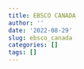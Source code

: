 ```yaml
---
title: EBSCO CANADA
author: ''
date: '2022-08-29'
slug: ebsco_canada
categories: []
tags: []
---
```

